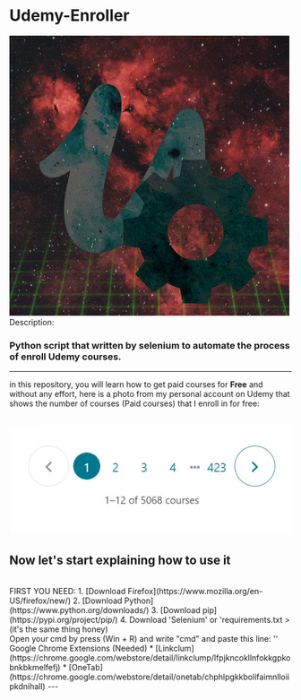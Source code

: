 # Udemy-Enroller
![](Images/gear_udemy.png)
<br />
Description:
<br />
### Python script that written by selenium to automate the process of enroll Udemy courses.
---
in this repository, you will learn how to get paid courses for **Free** and without any effort, here is a photo from my personal account on Udemy that shows the number of courses (Paid courses) that I enroll in for free:

![](Images/0-my-account-coursesNum.JPG)
---
## Now let's start explaining how to use it
<br />
FIRST YOU NEED:
1. [Download Firefox](https://www.mozilla.org/en-US/firefox/new/)
2. [Download Python](https://www.python.org/downloads/)
3. [Download pip](https://pypi.org/project/pip/)
4. Download 'Selenium' or 'requirements.txt
> (it's the same thing honey)
<br />
Open your cmd by press (Win + R) and write "cmd" and paste this line:
'<pip install selenium>'
<br />
Google Chrome Extensions (Needed)
* [Linkclum](https://chrome.google.com/webstore/detail/linkclump/lfpjkncokllnfokkgpkobnkbkmelfefj)
* [OneTab](https://chrome.google.com/webstore/detail/onetab/chphlpgkkbolifaimnlloiipkdnihall)
---

